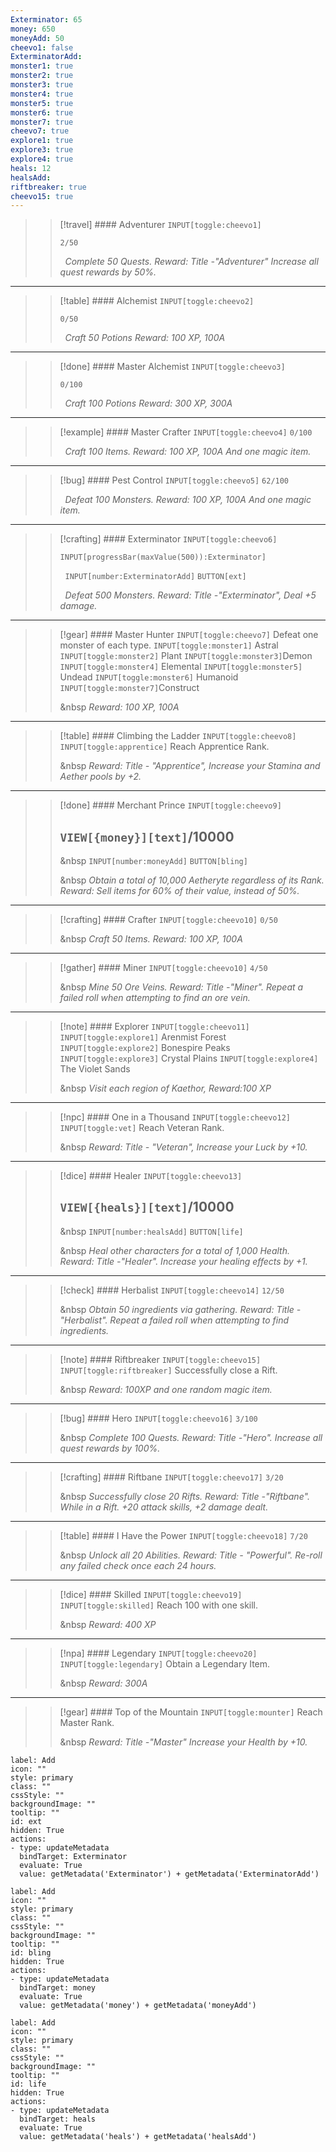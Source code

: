 ```yaml
---
Exterminator: 65
money: 650
moneyAdd: 50
cheevo1: false
ExterminatorAdd: 
monster1: true
monster2: true
monster3: true
monster4: true
monster5: true
monster6: true
monster7: true
cheevo7: true
explore1: true
explore3: true
explore4: true
heals: 12
healsAdd: 
riftbreaker: true
cheevo15: true
---
```


>>[!travel]  #### Adventurer `INPUT[toggle:cheevo1]`
>>
>>`2/50`
>>
>>&nbsp;
>>*Complete 50 Quests.* 
>>*Reward: Title -"Adventurer" Increase all quest rewards by 50%.*

---
>>[!table] #### Alchemist `INPUT[toggle:cheevo2]`
>>
>>`0/50`
>>
>>&nbsp;
>>*Craft 50 Potions* 
>>*Reward: 100 XP, 100A* 
>>
---
>>[!done] #### Master Alchemist `INPUT[toggle:cheevo3]`
>>
>>`0/100`
>>
>>&nbsp;
>>*Craft 100 Potions* 
>>*Reward: 300 XP, 300A* 
>>
---
>>[!example] #### Master Crafter `INPUT[toggle:cheevo4]`
>>`0/100`
>>
>>&nbsp;
>>*Craft 100 Items.* 
>>*Reward: 100 XP, 100A And one magic item.*
>>
---
>>[!bug] #### Pest Control `INPUT[toggle:cheevo5]`
>>`62/100`
>>
>>&nbsp;
>>*Defeat 100 Monsters.* 
>>*Reward: 100 XP, 100A And one magic item.*
>>
---
>>[!crafting] #### Exterminator `INPUT[toggle:cheevo6]`
>>```meta-bind
>>INPUT[progressBar(maxValue(500)):Exterminator]
>>```
>>
>>&nbsp;
>>`INPUT[number:ExterminatorAdd]` `BUTTON[ext]`
>>
>>&nbsp;
>>*Defeat 500 Monsters.* 
>>*Reward: Title -"Exterminator", Deal +5 damage.* 
>>
---
>>[!gear] #### Master Hunter `INPUT[toggle:cheevo7]`
>>Defeat one monster of each type.
>>`INPUT[toggle:monster1]` Astral
>>`INPUT[toggle:monster2]` Plant
>>`INPUT[toggle:monster3]`Demon
>>`INPUT[toggle:monster4]` Elemental
>>`INPUT[toggle:monster5]` Undead
>>`INPUT[toggle:monster6]` Humanoid
>>`INPUT[toggle:monster7]`Construct
>>
>>&nbsp
>>*Reward: 100 XP, 100A*

---
>>[!table] #### Climbing the Ladder `INPUT[toggle:cheevo8]`
>>`INPUT[toggle:apprentice]` Reach Apprentice Rank.
>>
>>&nbsp
>>*Reward: Title - "Apprentice", Increase your Stamina and Aether pools by +2.*
>>
---
>>[!done] #### Merchant Prince `INPUT[toggle:cheevo9]`
>> ## `VIEW[{money}][text]`/10000 
>>
>>&nbsp
>>`INPUT[number:moneyAdd]` `BUTTON[bling]`
>>
>>&nbsp
>>*Obtain a total of 10,000 Aetheryte regardless of its Rank.*
>>*Reward: Sell items for 60% of their value, instead of 50%.*
>>
---
>>[!crafting] #### Crafter `INPUT[toggle:cheevo10]`
>>`0/50`
>>
>>&nbsp
>>*Craft 50 Items.* 
>>*Reward: 100 XP, 100A*

---
>>[!gather] #### Miner `INPUT[toggle:cheevo10]`
>>`4/50`
>>
>>&nbsp
>>*Mine 50 Ore Veins. Reward: Title -"Miner". Repeat a failed roll when attempting to find an ore vein.*
---
>>[!note] #### Explorer `INPUT[toggle:cheevo11]`
>>`INPUT[toggle:explore1]` Arenmist Forest
>>`INPUT[toggle:explore2]` Bonespire Peaks
>>`INPUT[toggle:explore3]` Crystal Plains
>>`INPUT[toggle:explore4]` The Violet Sands
>>
>>&nbsp
>>*Visit each region of Kaethor,  Reward:100 XP*
---
>>[!npc] #### One in a Thousand `INPUT[toggle:cheevo12]`
>>`INPUT[toggle:vet]` Reach Veteran Rank.
>>
>>&nbsp
>>*Reward: Title - "Veteran",  Increase your Luck by +10.* 
>>
---
>>[!dice] #### Healer `INPUT[toggle:cheevo13]`
>> ## `VIEW[{heals}][text]`/10000 
>> 
>>
>>&nbsp
>>`INPUT[number:healsAdd]` `BUTTON[life]`
>>
>>&nbsp
>>*Heal other characters for a total of 1,000 Health.*
>>*Reward: Title -"Healer". Increase your healing effects by +1.* 
>>
---
>>[!check] #### Herbalist `INPUT[toggle:cheevo14]`
>>`12/50`
>>
>>&nbsp
>>*Obtain 50 ingredients via gathering.* 
>>*Reward: Title -"Herbalist". Repeat a failed roll when attempting to find ingredients.*

---
>>[!note] #### Riftbreaker `INPUT[toggle:cheevo15]`
>>`INPUT[toggle:riftbreaker]` Successfully close a Rift.
>>
>>&nbsp
>>*Reward: 100XP and one random magic item.*
>>
---
>>[!bug] #### Hero `INPUT[toggle:cheevo16]`
>>`3/100`
>>
>>&nbsp
>>*Complete 100 Quests.* 
>>*Reward: Title -"Hero". Increase all quest rewards by 100%.*
>>
---
>>[!crafting] #### Riftbane `INPUT[toggle:cheevo17]`
>> `3/20` 
>>
>>&nbsp
>>*Successfully close 20 Rifts.*
>>*Reward: Title -"Riftbane". While in a Rift. +20 attack skills, +2 damage dealt.* 
>>
---
>>[!table] #### I Have the Power `INPUT[toggle:cheevo18]`
>>`7/20`
>>
>>&nbsp
>>*Unlock all 20 Abilities.*
>>*Reward: Title - "Powerful". Re-roll any failed check once each 24 hours.*

---
>>[!dice] #### Skilled `INPUT[toggle:cheevo19]`
>>`INPUT[toggle:skilled]` Reach 100 with one skill. 
>>
>>&nbsp
>>*Reward: 400 XP* 

---
>>[!npa] #### Legendary `INPUT[toggle:cheevo20]`
>>`INPUT[toggle:legendary]` Obtain a Legendary Item.
>>
>>&nbsp
>>*Reward: 300A*
---
>>[!gear] #### Top of the Mountain 
>>`INPUT[toggle:mounter]` Reach Master Rank.
>>
>>&nbsp
>>*Reward: Title -"Master" Increase your Health by +10.* 
 

```meta-bind-button
label: Add
icon: ""
style: primary
class: ""
cssStyle: ""
backgroundImage: ""
tooltip: ""
id: ext
hidden: True
actions:
- type: updateMetadata
  bindTarget: Exterminator
  evaluate: True
  value: getMetadata('Exterminator') + getMetadata('ExterminatorAdd')

```



```meta-bind-button
label: Add
icon: ""
style: primary
class: ""
cssStyle: ""
backgroundImage: ""
tooltip: ""
id: bling
hidden: True
actions:
- type: updateMetadata
  bindTarget: money
  evaluate: True
  value: getMetadata('money') + getMetadata('moneyAdd')

```

```meta-bind-button
label: Add
icon: ""
style: primary
class: ""
cssStyle: ""
backgroundImage: ""
tooltip: ""
id: life
hidden: True
actions:
- type: updateMetadata
  bindTarget: heals
  evaluate: True
  value: getMetadata('heals') + getMetadata('healsAdd')

```